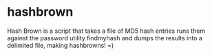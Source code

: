 hashbrown
=========

Hash Brown is a script that takes a file of MD5 hash entries runs them against the password utility findmyhash and dumps the results into a delimited file, making hashbrowns! =)
